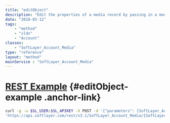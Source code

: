 ```yaml
---
title: "editObject"
description: "Edit the properties of a media record by passing in a modified instance of a SoftLayer_Account_Media object. "
date: "2018-02-12"
tags:
    - "method"
    - "sldn"
    - "Account"
classes:
    - "SoftLayer_Account_Media"
type: "reference"
layout: "method"
mainService : "SoftLayer_Account_Media"
---
```


# [REST Example](#editObject-example) <a href="/article/rest/"><i class="fas fa-question"></i></a> {#editObject-example .anchor-link} 
```bash
curl -g -u $SL_USER:$SL_APIKEY -X POST -d '{"parameters": [SoftLayer_Account_Media]}' \
'https://api.softlayer.com/rest/v3.1/SoftLayer_Account_Media/{SoftLayer_Account_MediaID}/editObject'
```
